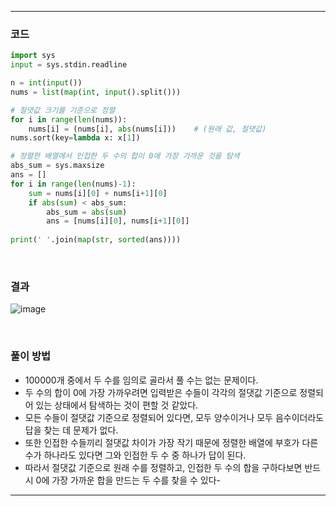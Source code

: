 ___
### 코드
```python
import sys
input = sys.stdin.readline

n = int(input())
nums = list(map(int, input().split()))

# 절댓값 크기를 기준으로 정렬
for i in range(len(nums)):
    nums[i] = (nums[i], abs(nums[i]))    # (원래 값, 절댓값)
nums.sort(key=lambda x: x[1])

# 정렬한 배열에서 인접한 두 수의 합이 0에 가장 가까운 것을 탐색
abs_sum = sys.maxsize
ans = []
for i in range(len(nums)-1):
    sum = nums[i][0] + nums[i+1][0]
    if abs(sum) < abs_sum:
        abs_sum = abs(sum)
        ans = [nums[i][0], nums[i+1][0]]
    
print(' '.join(map(str, sorted(ans))))
```
<br>

### 결과
![image](https://user-images.githubusercontent.com/50696567/213625260-ee7e0fec-2b57-4fde-859f-df6c2b7e28fd.png)

<br>

### 풀이 방법
- 100000개 중에서 두 수를 임의로 골라서 풀 수는 없는 문제이다.
- 두 수의 합이 0에 가장 가까우려면 입력받은 수들이 각각의 절댓값 기준으로 정렬되어 있는 상태에서 탐색하는 것이 편할 것 같았다.
- 모든 수들이 절댓값 기준으로 정렬되어 있다면, 모두 양수이거나 모두 음수이더라도 답을 찾는 데 문제가 없다.
- 또한 인접한 수들끼리 절댓값 차이가 가장 작기 때문에 정렬한 배열에 부호가 다른 수가 하나라도 있다면 그와 인접한 두 수 중 하나가 답이 된다.
- 따라서 절댓값 기준으로 원래 수를 정렬하고, 인접한 두 수의 합을 구하다보면 반드시 0에 가장 가까운 합을 만드는 두 수를 찾을 수 있다- 
___
